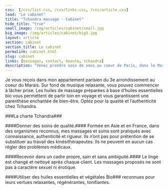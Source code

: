 ```yaml
---
css:  [/css/list.css, /css/links.css, /css/article.css]
lead: "Le cabinet"
title: "Tchandra massage - Cabinet"
hide_title: "true"
small_image: /img/articles/cabinet/small.jpg
big_image: /img/articles/cabinet/big3.jpg
layout: article
section: cabinet
section_title: Le cabinet
permalink: cabinet.html
slug: cabinet
links: [massages, contact, beaute, tchandra]
description: "Venez prendre soin de vous au coeur de Paris, dans le Marais."
---
```

Je vous reçois dans mon appartement
parisien du 3e arrondissement au coeur
du Marais.
Sur fond de musique relaxante, vous
pouvez commencer à lâcher prise.
Les huiles de massage préparées à base
d’huiles essentielles bio vous permettent
de partir loin en voyage et vous
garantissent une parenthèse enchantée
de bien-être.
Optez pour la qualité et l’authenticité chez
Tchandra.

###La charte Tchandra###

####Donner des soins de qualité.####
Formée en Asie et en France, dans des organismes
reconnus, mes massages et soins sont pratiqués avec
connaissance, authenticité et rigueur.
Ils n’ont pas pour prétention de se substituer au travail
des kinésithérapeutes. Ils ne peuvent en aucun cas régler
des problèmes médicaux.

####Recevoir dans un cadre propre, sain et sans ambiguité.####
Le linge est changé et nettoyé après chaque client.
Les massages proposés ne sont pas à caractère sexuel
ni érotique.

####Utiliser des huiles essentielles et végétales Bio###
reconnues pour leurs vertues relaxantes, régénérantes,
tonifiantes.